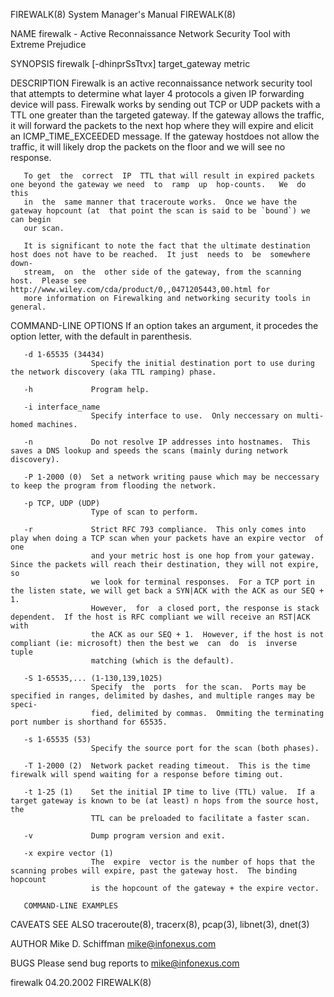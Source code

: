 FIREWALK(8)                                                   System Manager's Manual                                                  FIREWALK(8)

NAME
       firewalk - Active Reconnaissance Network Security Tool with Extreme Prejudice

SYNOPSIS
       firewalk [-dhinprSsTtvx] target_gateway metric

DESCRIPTION
       Firewalk  is an active reconnaissance network security tool that attempts to determine what layer 4 protocols a  given IP forwarding device
       will pass.  Firewalk  works  by sending out TCP or UDP packets with a TTL one greater than the targeted gateway.  If the gateway allows the
       traffic,  it  will  forward  the  packets to the next hop where they will expire and elicit an ICMP_TIME_EXCEEDED  message.  If the gateway
       hostdoes not allow the traffic, it will likely drop the packets on  the floor and we will see no response.

       To get  the  correct  IP  TTL that will result in expired packets one beyond the gateway we need  to  ramp  up  hop-counts.   We  do   this
       in  the  same manner that traceroute works.  Once we have the gateway hopcount (at  that point the scan is said to be `bound`) we can begin
       our scan.

       It is significant to note the fact that the ultimate destination host does not have to be reached.  It just  needs to  be  somewhere  down‐
       stream,  on  the  other side of the gateway, from the scanning host.  Please see http://www.wiley.com/cda/product/0,,0471205443,00.html for
       more information on Firewalking and networking security tools in general.

COMMAND-LINE OPTIONS
       If an option takes an argument, it procedes the option letter, with the default in parenthesis.

       -d 1-65535 (34434)
                      Specify the initial destination port to use during the network discovery (aka TTL ramping) phase.

       -h             Program help.

       -i interface_name
                      Specify interface to use.  Only neccessary on multi-homed machines.

       -n             Do not resolve IP addresses into hostnames.  This saves a DNS lookup and speeds the scans (mainly during network discovery).

       -P 1-2000 (0)  Set a network writing pause which may be neccessary to keep the program from flooding the network.

       -p TCP, UDP (UDP)
                      Type of scan to perform.

       -r             Strict RFC 793 compliance.  This only comes into play when doing a TCP scan when your packets have an expire vector  of  one
                      and your metric host is one hop from your gateway.  Since the packets will reach their destination, they will not expire, so
                      we look for terminal responses.  For a TCP port in the listen state, we will get back a SYN|ACK with the ACK as our SEQ + 1.
                      However,  for  a closed port, the response is stack dependent.  If the host is RFC compliant we will receive an RST|ACK with
                      the ACK as our SEQ + 1.  However, if the host is not compliant (ie: microsoft) then the best we  can  do  is  inverse  tuple
                      matching (which is the default).

       -S 1-65535,... (1-130,139,1025)
                      Specify  the  ports  for the scan.  Ports may be specified in ranges, delimited by dashes, and multiple ranges may be speci‐
                      fied, delimited by commas.  Ommiting the terminating port number is shorthand for 65535.

       -s 1-65535 (53)
                      Specify the source port for the scan (both phases).

       -T 1-2000 (2)  Network packet reading timeout.  This is the time firewalk will spend waiting for a response before timing out.

       -t 1-25 (1)    Set the initial IP time to live (TTL) value.  If a target gateway is known to be (at least) n hops from the source host, the
                      TTL can be preloaded to facilitate a faster scan.

       -v             Dump program version and exit.

       -x expire vector (1)
                      The  expire  vector is the number of hops that the scanning probes will expire, past the gateway host.  The binding hopcount
                      is the hopcount of the gateway + the expire vector.

       COMMAND-LINE EXAMPLES

CAVEATS
SEE ALSO
       traceroute(8), tracerx(8), pcap(3), libnet(3), dnet(3)

AUTHOR
       Mike D. Schiffman <mike@infonexus.com>

BUGS
       Please send bug reports to mike@infonexus.com

firewalk                                                            04.20.2002                                                         FIREWALK(8)
